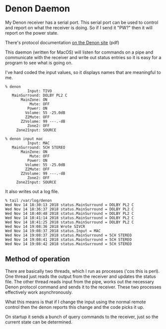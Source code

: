 # Denon Daemon

My Denon receiver has a serial port.  This serial port can be used
to control and report on what the receiver is doing.  So if I send it
"PW?" then it will report on the power state.

There's protocol documentation [on the Denon site](https://usa.denon.com/us/product/hometheater/receivers/avr3808ci?docname=AVR-3808CISerialProtocol_Ver520a.pdf) (pdf)

This daemon (written for MacOS) will listen for commands on a pipe and
communicate with the receiver and write out status entries so it is easy
for a program to see what is going on.

I've hard coded the input values, so it displays names that are
meaningful to me.

    % denon
              Input: TIVO
       MainSurround: DOLBY PL2 C
           MainZone: ON
               Mute: OFF
              Power: ON
             Volume: 55 -25.0dB
             Z2Mute: OFF
           Z2Volume: 99 ---.-dB
              Zone2: OFF
         Zone2Input: SOURCE

    % denon input mac
              Input: MAC
       MainSurround: 5CH STEREO
           MainZone: ON
               Mute: OFF
              Power: ON
             Volume: 55 -25.0dB
             Z2Mute: OFF
           Z2Volume: 99 ---.-dB
              Zone2: OFF
         Zone2Input: SOURCE


It also writes out a log file.

    % tail /var/log/denon 
    Wed Nov 14 18:30:13 2018 status.MainSurround = DOLBY PL2 C
    Wed Nov 14 18:36:37 2018 status.MainSurround = DOLBY PL2 C
    Wed Nov 14 18:40:48 2018 status.MainSurround = DOLBY PL2 C
    Wed Nov 14 18:41:14 2018 status.MainSurround = DOLBY PL2 C
    Wed Nov 14 18:41:25 2018 status.MainSurround = DOLBY PL2 C
    Wed Nov 14 19:08:36 2018 Wrote SIVCR
    Wed Nov 14 19:08:37 2018 status.Input = MAC
    Wed Nov 14 19:08:37 2018 status.MainSurround = 5CH STEREO
    Wed Nov 14 19:08:41 2018 status.MainSurround = 5CH STEREO
    Wed Nov 14 19:08:42 2018 status.MainSurround = 5CH STEREO

## Method of operation

There are basically two threads, which I run as processes ('cos this is
perl).  One thread just reads the output from the receiver and updates
the status file.  The other thread reads input from the pipe, works out
the necessary Denon protocol command and sends it to the receiver.  These
two processes effectively work asynchronously.

What this means is that if I change the input using the normal remote control
then the denon reports this change and the code picks it up.

On startup it sends a bunch of query commands to the receiver, just so
the current state can be determined.
